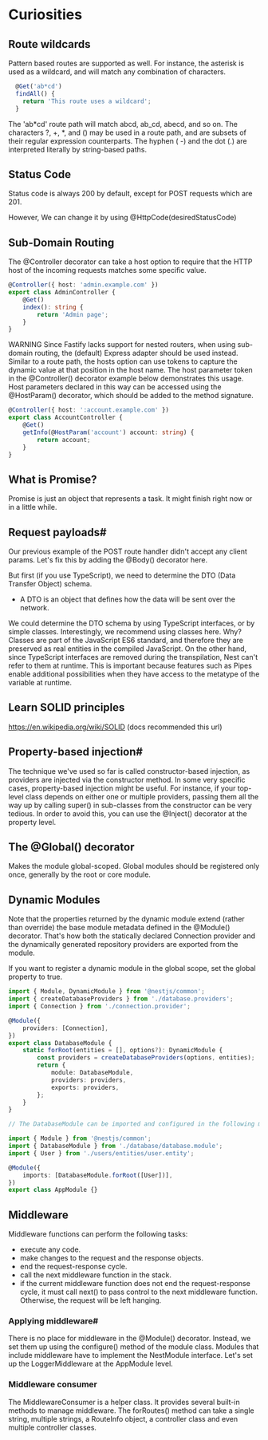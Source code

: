 # Curiosities

## Route wildcards

Pattern based routes are supported as well. For instance, the asterisk is used as a wildcard, and will match any combination of characters.

```ts
  @Get('ab*cd')
  findAll() {
    return 'This route uses a wildcard';
  }
```

The 'ab\*cd' route path will match abcd, ab_cd, abecd, and so on. The characters ?, +, \*, and () may be used in a route path, and are subsets of their regular expression counterparts. The hyphen ( -) and the dot (.) are interpreted literally by string-based paths.

## Status Code

Status code is always 200 by default, except for POST requests which are 201.

However, We can change it by using @HttpCode(desiredStatusCode)

## Sub-Domain Routing

The @Controller decorator can take a host option to require that the HTTP host of the incoming requests matches some specific value.

```ts
@Controller({ host: 'admin.example.com' })
export class AdminController {
    @Get()
    index(): string {
        return 'Admin page';
    }
}
```

WARNING
Since Fastify lacks support for nested routers, when using sub-domain routing, the (default) Express adapter should be used instead.
Similar to a route path, the hosts option can use tokens to capture the dynamic value at that position in the host name. The host parameter token in the @Controller() decorator example below demonstrates this usage. Host parameters declared in this way can be accessed using the @HostParam() decorator, which should be added to the method signature.

```ts
@Controller({ host: ':account.example.com' })
export class AccountController {
    @Get()
    getInfo(@HostParam('account') account: string) {
        return account;
    }
}
```

## What is Promise?

Promise is just an object that represents a task. It might finish right now or in a little while.

## Request payloads#

Our previous example of the POST route handler didn't accept any client params. Let's fix this by adding the @Body() decorator here.

But first (if you use TypeScript), we need to determine the DTO (Data Transfer Object) schema.

-   A DTO is an object that defines how the data will be sent over the network.

We could determine the DTO schema by using TypeScript interfaces, or by simple classes. Interestingly, we recommend using classes here. Why? Classes are part of the JavaScript ES6 standard, and therefore they are preserved as real entities in the compiled JavaScript. On the other hand, since TypeScript interfaces are removed during the transpilation, Nest can't refer to them at runtime. This is important because features such as Pipes enable additional possibilities when they have access to the metatype of the variable at runtime.

## Learn SOLID principles

https://en.wikipedia.org/wiki/SOLID (docs recommended this url)

## Property-based injection#

The technique we've used so far is called constructor-based injection, as providers are injected via the constructor method. In some very specific cases, property-based injection might be useful. For instance, if your top-level class depends on either one or multiple providers, passing them all the way up by calling super() in sub-classes from the constructor can be very tedious. In order to avoid this, you can use the @Inject() decorator at the property level.

## The @Global() decorator

Makes the module global-scoped. Global modules should be registered only once, generally by the root or core module.

## Dynamic Modules

Note that the properties returned by the dynamic module extend (rather than override) the base module metadata defined in the @Module() decorator. That's how both the statically declared Connection provider and the dynamically generated repository providers are exported from the module.

If you want to register a dynamic module in the global scope, set the global property to true.

```ts
import { Module, DynamicModule } from '@nestjs/common';
import { createDatabaseProviders } from './database.providers';
import { Connection } from './connection.provider';

@Module({
    providers: [Connection],
})
export class DatabaseModule {
    static forRoot(entities = [], options?): DynamicModule {
        const providers = createDatabaseProviders(options, entities);
        return {
            module: DatabaseModule,
            providers: providers,
            exports: providers,
        };
    }
}

// The DatabaseModule can be imported and configured in the following manner:

import { Module } from '@nestjs/common';
import { DatabaseModule } from './database/database.module';
import { User } from './users/entities/user.entity';

@Module({
    imports: [DatabaseModule.forRoot([User])],
})
export class AppModule {}
```

## Middleware

Middleware functions can perform the following tasks:

-   execute any code.
-   make changes to the request and the response objects.
-   end the request-response cycle.
-   call the next middleware function in the stack.
-   if the current middleware function does not end the request-response cycle, it must call next() to pass control to the next middleware function. Otherwise, the request will be left hanging.

### Applying middleware#

There is no place for middleware in the @Module() decorator. Instead, we set them up using the configure() method of the module class. Modules that include middleware have to implement the NestModule interface. Let's set up the LoggerMiddleware at the AppModule level.

### Middleware consumer

The MiddlewareConsumer is a helper class. It provides several built-in methods to manage middleware.
The forRoutes() method can take a single string, multiple strings, a RouteInfo object, a controller class and even multiple controller classes.
